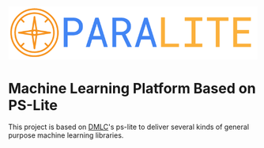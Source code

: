 ![paralite](docs/logo.png)

# Machine Learning Platform Based on PS-Lite

This project is based on [DMLC](http://github.com/dmlc/)'s ps-lite to deliver several kinds of general purpose machine learning libraries.


